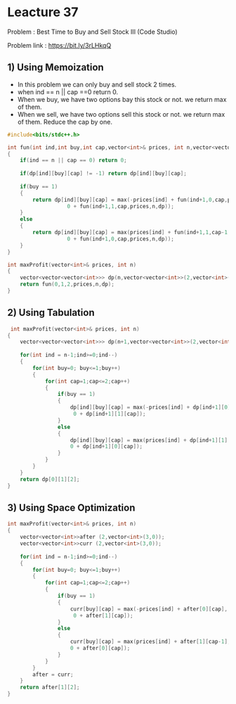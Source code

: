 # Leacture 37
Problem : Best Time to Buy and Sell Stock III (Code Studio)

Problem link : https://bit.ly/3rLHkqQ

## 1) Using Memoization 
- In this problem we can only buy and sell stock 2 times.
- when ind == n || cap ==0 return 0.
- When we buy, we have two options bay this stock or not. we return max of them.
- When we sell, we have two options sell this stock or not. we return max of them. Reduce the cap by one.

```C++
#include<bits/stdc++.h>

int fun(int ind,int buy,int cap,vector<int>& prices, int n,vector<vector<vector<int>>> &dp)
{
    if(ind == n || cap == 0) return 0;
    
    if(dp[ind][buy][cap] != -1) return dp[ind][buy][cap];
    
    if(buy == 1)
    {
        return dp[ind][buy][cap] = max(-prices[ind] + fun(ind+1,0,cap,prices,n,dp),
                   0 + fun(ind+1,1,cap,prices,n,dp));
    }
    else
    {
        return dp[ind][buy][cap] = max(prices[ind] + fun(ind+1,1,cap-1,prices,n,dp),
                   0 + fun(ind+1,0,cap,prices,n,dp));
    }
}

int maxProfit(vector<int>& prices, int n)
{
    vector<vector<vector<int>>> dp(n,vector<vector<int>>(2,vector<int>(3,-1)));
    return fun(0,1,2,prices,n,dp);
}
```

## 2) Using Tabulation

```C++
 int maxProfit(vector<int>& prices, int n)
{
    vector<vector<vector<int>>> dp(n+1,vector<vector<int>>(2,vector<int>(3,0)));
    
    for(int ind = n-1;ind>=0;ind--)
    {
        for(int buy=0; buy<=1;buy++)
        {
            for(int cap=1;cap<=2;cap++)
            {
                if(buy == 1)
                {
                    dp[ind][buy][cap] = max(-prices[ind] + dp[ind+1][0][cap],
                     0 + dp[ind+1][1][cap]);
                }
                else
                {
                    dp[ind][buy][cap] = max(prices[ind] + dp[ind+1][1][cap-1],
                    0 + dp[ind+1][0][cap]);
                }
            }
        }
    }
    return dp[0][1][2];
}
```

## 3) Using Space Optimization

```C++
int maxProfit(vector<int>& prices, int n)
{
    vector<vector<int>>after (2,vector<int>(3,0));
    vector<vector<int>>curr (2,vector<int>(3,0));
    
    for(int ind = n-1;ind>=0;ind--)
    {
        for(int buy=0; buy<=1;buy++)
        {
            for(int cap=1;cap<=2;cap++)
            {
                if(buy == 1)
                {
                    curr[buy][cap] = max(-prices[ind] + after[0][cap],
                     0 + after[1][cap]);
                }
                else
                {
                    curr[buy][cap] = max(prices[ind] + after[1][cap-1],
                    0 + after[0][cap]);
                }
            }
        }
        after = curr;
    }
    return after[1][2];
}
```
